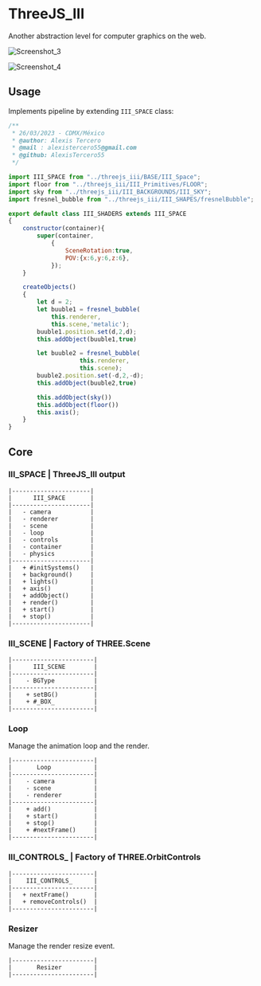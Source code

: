 # ThreeJS_III

Another abstraction level for computer graphics on the web.

![Screenshot_3](https://user-images.githubusercontent.com/87354316/227800425-31b38e3c-b4ae-49fe-b195-3c381eca72ce.png)

![Screenshot_4](https://user-images.githubusercontent.com/87354316/227851549-2b21eab5-8918-46dc-894c-3e7b0ad5f292.png)

## Usage

Implements pipeline by extending `III_SPACE` class:

```js
/**
 * 26/03/2023 - CDMX/México
 * @author: Alexis Tercero
 * @mail : alexistercero55@gmail.com
 * @github: AlexisTercero55
 */

import III_SPACE from "../threejs_iii/BASE/III_Space";
import floor from "../threejs_iii/III_Primitives/FLOOR";
import sky from "../threejs_iii/III_BACKGROUNDS/III_SKY";
import fresnel_bubble from "../threejs_iii/III_SHAPES/fresnelBubble";

export default class III_SHADERS extends III_SPACE
{
    constructor(container){
        super(container,
            {
                SceneRotation:true,
                POV:{x:6,y:6,z:6},
            });
    }

    createObjects()
    {
        let d = 2;
        let buuble1 = fresnel_bubble(
            this.renderer,
            this.scene,'metalic');
        buuble1.position.set(d,2,d);
        this.addObject(buuble1,true)

        let buuble2 = fresnel_bubble(
                    this.renderer,
                    this.scene);
        buuble2.position.set(-d,2,-d);
        this.addObject(buuble2,true)

        this.addObject(sky())
        this.addObject(floor())
        this.axis();
    }
}
```

## Core

### III_SPACE | ThreeJS_III output

```
|----------------------|
|      III_SPACE       |
|----------------------|
|   - camera           |
|   - renderer         |
|   - scene            |
|   - loop             |
|   - controls         |
|   - container        |
|   - physics          |
|----------------------|
|   + #initSystems()   |
|   + background()     |
|   + lights()         |
|   + axis()           |
|   + addObject()      |
|   + render()         |
|   + start()          |
|   + stop()           |
|----------------------|
```

### III_SCENE | Factory of THREE.Scene

```
|-----------------------|
|      III_SCENE        |
|-----------------------|
|    - BGType           |
|-----------------------|
|    + setBG()          |
|    + #_BOX_           |
|-----------------------|
```

### Loop

Manage the animation loop and the render.

```
|-----------------------|
|       Loop            |
|-----------------------|
|    - camera           |
|    - scene            |
|    - renderer         |
|-----------------------|
|    + add()            |
|    + start()          |
|    + stop()           |
|    + #nextFrame()     |
|-----------------------|
```

### III_CONTROLS_ | Factory of THREE.OrbitControls

```
|-----------------------|
|    III_CONTROLS_      |
|-----------------------|
|   + nextFrame()       |
|   + removeControls()  |
|-----------------------|
```

### Resizer

Manage the render resize event.

```
|-----------------------|
|       Resizer         |
|-----------------------|
```
